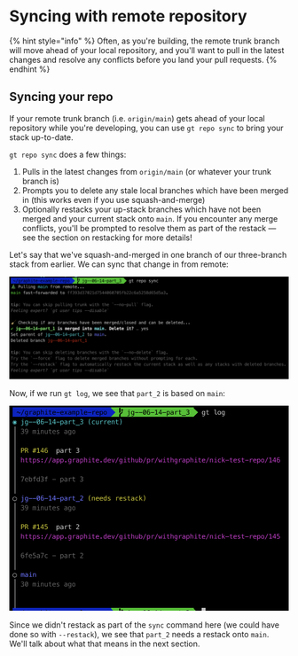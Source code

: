 # Syncing with remote repository

{% hint style="info" %}
Often, as you're building, the remote trunk branch will move ahead of your local repository, and you'll want to pull in the latest changes and resolve any conflicts before you land your pull requests.
{% endhint %}

## Syncing your repo

If your remote trunk branch (i.e. `origin/main`) gets ahead of your local repository while you're developing, you can use `gt repo sync` to bring your stack up-to-date.

`gt repo sync` does a few things:

1. Pulls in the latest changes from `origin/main` (or whatever your trunk branch is)
2. Prompts you to delete any stale local branches which have been merged in (this works even if you use squash-and-merge)
3. Optionally restacks your up-stack branches which have not been merged and your current stack onto `main`. If you encounter any merge conflicts, you'll be prompted to resolve them as part of the restack — see the section on restacking for more details!

Let's say that we've squash-and-merged in one branch of our three-branch stack from earlier.  We can sync that change in from remote:

![](<../../.gitbook/assets/image (15).png>)

Now, if we run `gt log`, we see that `part_2` is based on `main`:

<img src="../../.gitbook/assets/image (6).png" alt="" data-size="original">

Since we didn't restack as part of the `sync` command here (we could have done so with `--restack`), we see that `part_2` needs a restack onto `main`.  We'll talk about what that means in the next section.
